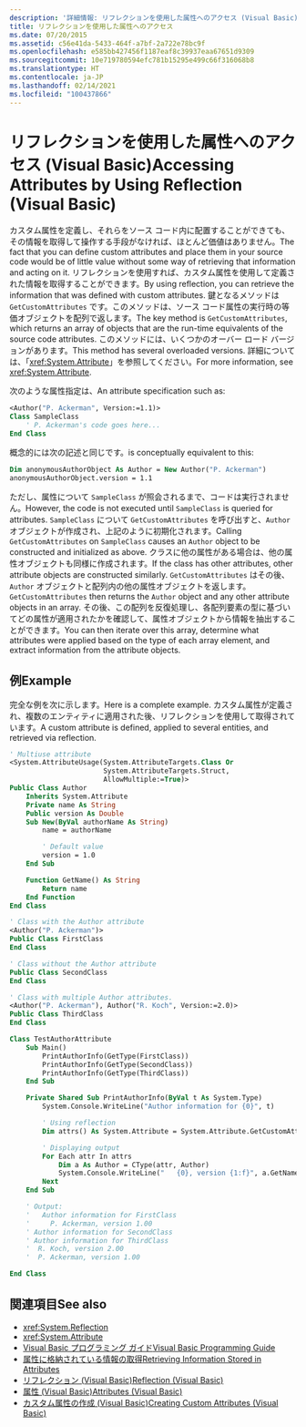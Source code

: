 ```yaml
---
description: '詳細情報: リフレクションを使用した属性へのアクセス (Visual Basic)'
title: リフレクションを使用した属性へのアクセス
ms.date: 07/20/2015
ms.assetid: c56e41da-5433-464f-a7bf-2a722e78bc9f
ms.openlocfilehash: e585bb427456f1187eaf8c39937eaa67651d9309
ms.sourcegitcommit: 10e719780594efc781b15295e499c66f316068b8
ms.translationtype: HT
ms.contentlocale: ja-JP
ms.lasthandoff: 02/14/2021
ms.locfileid: "100437866"
---
```

# <a name="accessing-attributes-by-using-reflection-visual-basic"></a><span data-ttu-id="83363-103">リフレクションを使用した属性へのアクセス (Visual Basic)</span><span class="sxs-lookup"><span data-stu-id="83363-103">Accessing Attributes by Using Reflection (Visual Basic)</span></span>

<span data-ttu-id="83363-104">カスタム属性を定義し、それらをソース コード内に配置することができても、その情報を取得して操作する手段がなければ、ほとんど価値はありません。</span><span class="sxs-lookup"><span data-stu-id="83363-104">The fact that you can define custom attributes and place them in your source code would be of little value without some way of retrieving that information and acting on it.</span></span> <span data-ttu-id="83363-105">リフレクションを使用すれば、カスタム属性を使用して定義された情報を取得することができます。</span><span class="sxs-lookup"><span data-stu-id="83363-105">By using reflection, you can retrieve the information that was defined with custom attributes.</span></span> <span data-ttu-id="83363-106">鍵となるメソッドは `GetCustomAttributes` です。このメソッドは、ソース コード属性の実行時の等価オブジェクトを配列で返します。</span><span class="sxs-lookup"><span data-stu-id="83363-106">The key method is `GetCustomAttributes`, which returns an array of objects that are the run-time equivalents of the source code attributes.</span></span> <span data-ttu-id="83363-107">このメソッドには、いくつかのオーバー ロード バージョンがあります。</span><span class="sxs-lookup"><span data-stu-id="83363-107">This method has several overloaded versions.</span></span> <span data-ttu-id="83363-108">詳細については、「<xref:System.Attribute>」を参照してください。</span><span class="sxs-lookup"><span data-stu-id="83363-108">For more information, see <xref:System.Attribute>.</span></span>

<span data-ttu-id="83363-109">次のような属性指定は、</span><span class="sxs-lookup"><span data-stu-id="83363-109">An attribute specification such as:</span></span>

```vb
<Author("P. Ackerman", Version:=1.1)>
Class SampleClass
    ' P. Ackerman's code goes here...
End Class
```

 <span data-ttu-id="83363-110">概念的には次の記述と同じです。</span><span class="sxs-lookup"><span data-stu-id="83363-110">is conceptually equivalent to this:</span></span>

```vb
Dim anonymousAuthorObject As Author = New Author("P. Ackerman")
anonymousAuthorObject.version = 1.1
```

<span data-ttu-id="83363-111">ただし、属性について `SampleClass` が照会されるまで、コードは実行されません。</span><span class="sxs-lookup"><span data-stu-id="83363-111">However, the code is not executed until `SampleClass` is queried for attributes.</span></span> <span data-ttu-id="83363-112">`SampleClass` について `GetCustomAttributes` を呼び出すと、`Author` オブジェクトが作成され、上記のように初期化されます。</span><span class="sxs-lookup"><span data-stu-id="83363-112">Calling `GetCustomAttributes` on `SampleClass` causes an `Author` object to be constructed and initialized as above.</span></span> <span data-ttu-id="83363-113">クラスに他の属性がある場合は、他の属性オブジェクトも同様に作成されます。</span><span class="sxs-lookup"><span data-stu-id="83363-113">If the class has other attributes, other attribute objects are constructed similarly.</span></span> <span data-ttu-id="83363-114">`GetCustomAttributes` はその後、`Author` オブジェクトと配列内の他の属性オブジェクトを返します。</span><span class="sxs-lookup"><span data-stu-id="83363-114">`GetCustomAttributes` then returns the `Author` object and any other attribute objects in an array.</span></span> <span data-ttu-id="83363-115">その後、この配列を反復処理し、各配列要素の型に基づいてどの属性が適用されたかを確認して、属性オブジェクトから情報を抽出することができます。</span><span class="sxs-lookup"><span data-stu-id="83363-115">You can then iterate over this array, determine what attributes were applied based on the type of each array element, and extract information from the attribute objects.</span></span>

## <a name="example"></a><span data-ttu-id="83363-116">例</span><span class="sxs-lookup"><span data-stu-id="83363-116">Example</span></span>

<span data-ttu-id="83363-117">完全な例を次に示します。</span><span class="sxs-lookup"><span data-stu-id="83363-117">Here is a complete example.</span></span> <span data-ttu-id="83363-118">カスタム属性が定義され、複数のエンティティに適用された後、リフレクションを使用して取得されています。</span><span class="sxs-lookup"><span data-stu-id="83363-118">A custom attribute is defined, applied to several entities, and retrieved via reflection.</span></span>

```vb
' Multiuse attribute
<System.AttributeUsage(System.AttributeTargets.Class Or
                       System.AttributeTargets.Struct,
                       AllowMultiple:=True)>
Public Class Author
    Inherits System.Attribute
    Private name As String
    Public version As Double
    Sub New(ByVal authorName As String)
        name = authorName

        ' Default value
        version = 1.0
    End Sub

    Function GetName() As String
        Return name
    End Function
End Class

' Class with the Author attribute
<Author("P. Ackerman")>
Public Class FirstClass
End Class

' Class without the Author attribute
Public Class SecondClass
End Class

' Class with multiple Author attributes.
<Author("P. Ackerman"), Author("R. Koch", Version:=2.0)>
Public Class ThirdClass
End Class

Class TestAuthorAttribute
    Sub Main()
        PrintAuthorInfo(GetType(FirstClass))
        PrintAuthorInfo(GetType(SecondClass))
        PrintAuthorInfo(GetType(ThirdClass))
    End Sub

    Private Shared Sub PrintAuthorInfo(ByVal t As System.Type)
        System.Console.WriteLine("Author information for {0}", t)

        ' Using reflection
        Dim attrs() As System.Attribute = System.Attribute.GetCustomAttributes(t)

        ' Displaying output
        For Each attr In attrs
            Dim a As Author = CType(attr, Author)
            System.Console.WriteLine("   {0}, version {1:f}", a.GetName(), a.version)
        Next
    End Sub

    ' Output:
    '   Author information for FirstClass
    '     P. Ackerman, version 1.00
    ' Author information for SecondClass
    ' Author information for ThirdClass
    '  R. Koch, version 2.00
    '  P. Ackerman, version 1.00

End Class
```

## <a name="see-also"></a><span data-ttu-id="83363-119">関連項目</span><span class="sxs-lookup"><span data-stu-id="83363-119">See also</span></span>

- <xref:System.Reflection>
- <xref:System.Attribute>
- [<span data-ttu-id="83363-120">Visual Basic プログラミング ガイド</span><span class="sxs-lookup"><span data-stu-id="83363-120">Visual Basic Programming Guide</span></span>](../../index.md)
- [<span data-ttu-id="83363-121">属性に格納されている情報の取得</span><span class="sxs-lookup"><span data-stu-id="83363-121">Retrieving Information Stored in Attributes</span></span>](../../../../standard/attributes/retrieving-information-stored-in-attributes.md)
- [<span data-ttu-id="83363-122">リフレクション (Visual Basic)</span><span class="sxs-lookup"><span data-stu-id="83363-122">Reflection (Visual Basic)</span></span>](../reflection.md)
- [<span data-ttu-id="83363-123">属性 (Visual Basic)</span><span class="sxs-lookup"><span data-stu-id="83363-123">Attributes (Visual Basic)</span></span>](../../../language-reference/attributes.md)
- [<span data-ttu-id="83363-124">カスタム属性の作成 (Visual Basic)</span><span class="sxs-lookup"><span data-stu-id="83363-124">Creating Custom Attributes (Visual Basic)</span></span>](creating-custom-attributes.md)
